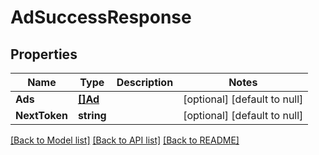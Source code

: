 # AdSuccessResponse

## Properties
Name | Type | Description | Notes
------------ | ------------- | ------------- | -------------
**Ads** | [**[]Ad**](Ad.md) |  | [optional] [default to null]
**NextToken** | **string** |  | [optional] [default to null]

[[Back to Model list]](../README.md#documentation-for-models) [[Back to API list]](../README.md#documentation-for-api-endpoints) [[Back to README]](../README.md)

